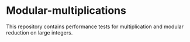 # Modular-multiplications
This repository contains performance tests for multiplication and modular reduction on large integers.
